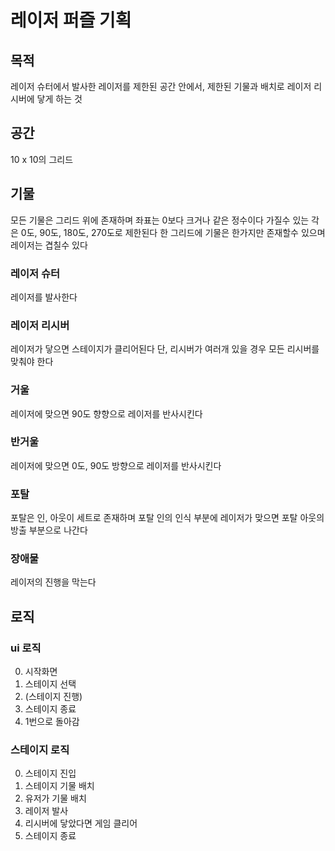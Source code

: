# 레이저 퍼즐 기획
## 목적
레이저 슈터에서 발사한 레이저를 제한된 공간 안에서, 제한된 기물과 배치로 레이저 리시버에 닿게 하는 것
## 공간
10 x 10의 그리드
## 기물
모든 기물은 그리드 위에 존재하며 좌표는 0보다 크거나 같은 정수이다
가질수 있는 각은 0도, 90도, 180도, 270도로 제한된다
한 그리드에 기물은 한가지만 존재할수 있으며 레이저는 겹칠수 있다
### 레이저 슈터
레이저를 발사한다
### 레이저 리시버
레이저가 닿으면 스테이지가 클리어된다
단, 리시버가 여러개 있을 경우 모든 리시버를 맞춰야 한다
### 거울
레이저에 맞으면 90도 향향으로 레이저를 반사시킨다
### 반거울
레이저에 맞으면 0도, 90도 방향으로 레이저를 반사시킨다
### 포탈
포탈은 인, 아웃이 세트로 존재하며 포탈 인의 인식 부분에 레이저가 맞으면 포탈 아웃의 방출 부분으로 나간다
### 장애물
레이저의 진행을 막는다
## 로직
### ui 로직
0. 시작화면
1. 스테이지 선택
2. (스테이지 진행)
3. 스테이지 종료
4. 1번으로 돌아감
### 스테이지 로직
0. 스테이지 진입
1. 스테이지 기물 배치
2. 유저가 기물 배치
3. 레이저 발사
4. 리시버에 닿았다면 게임 클리어
5. 스테이지 종료